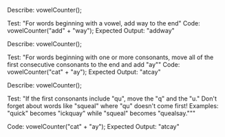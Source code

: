Describe: vowelCounter();

Test: "For words beginning with a vowel, add way to the end"
Code: vowelCounter("add" + "way");
Expected Output: "addway"

Describe: vowelCounter();

Test: "For words beginning with one or more consonants, move all of the first consecutive consonants to the end and add "ay""
Code: vowelCounter("cat" + "ay");
Expected Output: "atcay"


Describe: vowelCounter();

Test: "If the first consonants include "qu", move the "q" and the "u." Don't forget about words like "squeal" where "qu" doesn't come first! Examples: "quick" becomes "ickquay" while "squeal" becomes "quealsay."""

Code: vowelCounter("cat" + "ay");
Expected Output: "atcay"




